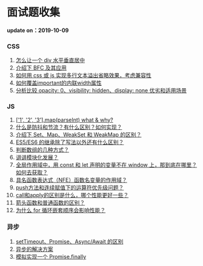 # 面试题收集

**update on：2019-10-09**

### CSS

1. [怎么让一个 div 水平垂直居中](https://github.com/woshidasusu/Doc/blob/master/%E9%9D%A2%E8%AF%95%E9%A2%98/CSS/div%E6%B0%B4%E5%B9%B3%E5%9E%82%E7%9B%B4%E5%B1%85%E4%B8%AD.md)
2. [介绍下 BFC 及其应用](https://github.com/woshidasusu/Doc/blob/master/%E9%9D%A2%E8%AF%95%E9%A2%98/CSS/%E4%BB%8B%E7%BB%8D%E4%B8%8BBFC%E5%8F%8A%E5%85%B6%E5%BA%94%E7%94%A8.md)
3. [如何用 css 或 js 实现多行文本溢出省略效果，考虑兼容性](https://github.com/woshidasusu/Doc/blob/master/%E9%9D%A2%E8%AF%95%E9%A2%98/CSS/%E5%A4%9A%E8%A1%8C%E6%96%87%E6%9C%AC%E6%BA%A2%E5%87%BA%E7%9C%81%E7%95%A5%E6%95%88%E6%9E%9C.md)
4. [如何覆盖important的内联width属性](https://github.com/woshidasusu/Doc/blob/master/%E9%9D%A2%E8%AF%95%E9%A2%98/CSS/%E5%A6%82%E4%BD%95%E8%A6%86%E7%9B%96important%E7%9A%84%E5%86%85%E8%81%94width%E5%B1%9E%E6%80%A7.md)  
5. [分析比较 opacity: 0、visibility: hidden、display: none 优劣和适用场景](https://github.com/woshidasusu/Doc/blob/master/%E9%9D%A2%E8%AF%95%E9%A2%98/CSS/%E6%AF%94%E8%BE%83opacity%E5%92%8Cvisibility%E5%92%8Cdisplay%E9%9A%90%E8%97%8F%E5%85%83%E7%B4%A0%E7%9A%84%E4%BC%98%E5%8A%A3.md)

### JS

1. [['1', '2', '3'].map(parseInt) what & why?](https://github.com/woshidasusu/Doc/blob/master/%E9%9D%A2%E8%AF%95%E9%A2%98/JS/js%E9%9D%A2%E8%AF%95%E9%A2%98.md#1)
2. [什么是防抖和节流？有什么区别？如何实现？](https://github.com/woshidasusu/Doc/blob/master/%E9%9D%A2%E8%AF%95%E9%A2%98/JS/js%E9%9D%A2%E8%AF%95%E9%A2%98.md#2)
3. [介绍下 Set、Map、WeakSet 和 WeakMap 的区别？](https://github.com/woshidasusu/Doc/blob/master/%E9%9D%A2%E8%AF%95%E9%A2%98/JS/js%E9%9D%A2%E8%AF%95%E9%A2%98.md#3)
4. [ES5/ES6 的继承除了写法以外还有什么区别？](https://github.com/woshidasusu/Doc/blob/master/%E9%9D%A2%E8%AF%95%E9%A2%98/JS/js%E9%9D%A2%E8%AF%95%E9%A2%98.md#4)
5. [判断数组的几种方式？](https://github.com/woshidasusu/Doc/blob/master/%E9%9D%A2%E8%AF%95%E9%A2%98/JS/js%E9%9D%A2%E8%AF%95%E9%A2%98.md#5)
6. [讲讲模块化发展？](https://github.com/woshidasusu/Doc/blob/master/%E9%9D%A2%E8%AF%95%E9%A2%98/JS/js%E9%9D%A2%E8%AF%95%E9%A2%98.md#6)
7. [全局作用域中，用 const 和 let 声明的变量不在 window 上，那到底在哪里？如何去获取？](https://github.com/woshidasusu/Doc/blob/master/%E9%9D%A2%E8%AF%95%E9%A2%98/JS/js%E9%9D%A2%E8%AF%95%E9%A2%98.md#7)
8. [具名函数表达式（NFE）函数名变量的作用域？](https://github.com/woshidasusu/Doc/blob/master/%E9%9D%A2%E8%AF%95%E9%A2%98/JS/js%E9%9D%A2%E8%AF%95%E9%A2%98.md#8)
9. [push方法和连续赋值下的运算符优先级问题？](https://github.com/woshidasusu/Doc/blob/master/%E9%9D%A2%E8%AF%95%E9%A2%98/JS/js%E9%9D%A2%E8%AF%95%E9%A2%98.md#9)
10. [call和apply的区别是什么，哪个性能更好一些？](https://github.com/woshidasusu/Doc/blob/master/%E9%9D%A2%E8%AF%95%E9%A2%98/JS/js%E9%9D%A2%E8%AF%95%E9%A2%98.md#10)
11. [箭头函数和普通函数的区别？](https://github.com/woshidasusu/Doc/blob/master/%E9%9D%A2%E8%AF%95%E9%A2%98/JS/js%E9%9D%A2%E8%AF%95%E9%A2%98.md#11)
12. [为什么 for 循环嵌套顺序会影响性能？](https://github.com/woshidasusu/Doc/blob/master/%E9%9D%A2%E8%AF%95%E9%A2%98/JS/js%E9%9D%A2%E8%AF%95%E9%A2%98.md#12)

### 异步

1. [ setTimeout、Promise、Async/Await 的区别](https://github.com/woshidasusu/Doc/blob/master/%E9%9D%A2%E8%AF%95%E9%A2%98/%E5%BC%82%E6%AD%A5/setTimeout%26Promise%26Async_Await%E5%8C%BA%E5%88%AB.md)
2. [异步的解决方案](https://github.com/woshidasusu/Doc/blob/master/%E9%9D%A2%E8%AF%95%E9%A2%98/%E5%BC%82%E6%AD%A5/%E5%BC%82%E6%AD%A5%E7%9A%84%E8%A7%A3%E5%86%B3%E6%96%B9%E6%A1%88.md)
3. [模拟实现一个 Promise.finally](https://github.com/woshidasusu/Doc/blob/master/%E9%9D%A2%E8%AF%95%E9%A2%98/%E5%BC%82%E6%AD%A5/Promise.md#1)


